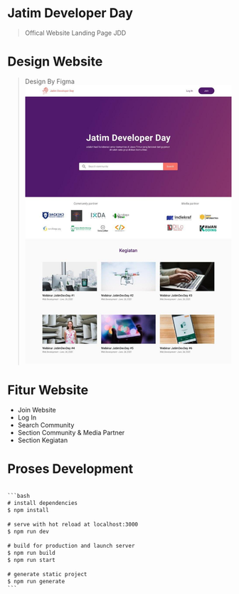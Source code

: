 <link href="https://myCDN.com/prism@v1.x/themes/prism.css" rel="stylesheet" />

# **Jatim Developer Day**
> Offical Website Landing Page JDD

# **Design Website**
> Design By Figma
![](static/design.jpg)


# **Fitur Website**
* Join Website
* Log In
* Search Community
* Section Community & Media Partner
* Section Kegiatan

# **Proses Development**
<pre><code class="language-css">
```bash
# install dependencies
$ npm install

# serve with hot reload at localhost:3000
$ npm run dev

# build for production and launch server
$ npm run build
$ npm run start

# generate static project
$ npm run generate
```
</code></pre>

<script src="https://myCDN.com/prism@v1.x/components/prism-core.min.js"></script>
<script src="https://myCDN.com/prism@v1.x/plugins/autoloader/prism-autoloader.min.js"></script>